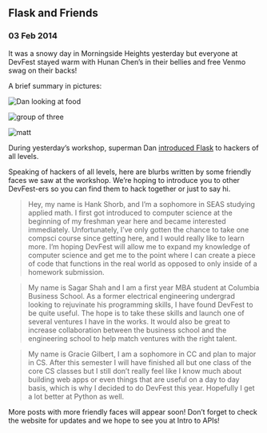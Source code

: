   

## Flask and Friends

### 03 Feb 2014

It was a snowy day in Morningside Heights yesterday but everyone at DevFest stayed warm with Hunan Chen&#8217;s in their bellies and free Venmo swag on their backs!

A brief summary in pictures:

![Dan looking at food](/img/2Dan.JPG)

![group of three](/img/2groupthree.JPG)

![matt](/img/2matthelping.JPG)

During yesterday&#8217;s workshop, superman Dan [introduced Flask](http://adicu.com/intro-webdev/) to hackers of all levels.

Speaking of hackers of all levels, here are blurbs written by some friendly faces we saw at the workshop. We&#8217;re hoping to introduce you to other DevFest-ers so you can find them to hack together or just to say hi.

> Hey, my name is Hank Shorb, and I&#8217;m a sophomore in SEAS studying applied math. I first got introduced to computer science at the beginning of my freshman year here and became interested immediately. Unfortunately, I&#8217;ve only gotten the chance to take one compsci course since getting here, and I would really like to learn more. I&#8217;m hoping DevFest will allow me to expand my knowledge of computer science and get me to the point where I can create a piece of code that functions in the real world as opposed to only inside of a homework submission.

> My name is Sagar Shah and I am a first year MBA student at Columbia Business School. As a former electrical engineering undergrad looking to rejuvinate his programming skills, I have found DevFest to be quite useful. The hope is to take these skills and launch one of several ventures I have in the works. It would also be great to increase collaboration between the business school and the engineering school to help match ventures with the right talent.

> My name is Gracie Gilbert, I am a sophomore in CC and plan to major in CS. After this semester I will have finished all but one class of the core CS classes but I still don&#8217;t really feel like I know much about building web apps or even things that are useful on a day to day basis, which is why I decided to do DevFest this year. Hopefully I get a lot better at Python as well.

More posts with more friendly faces will appear soon! Don&#8217;t forget to check the website for updates and we hope to see you at Intro to APIs!

  
